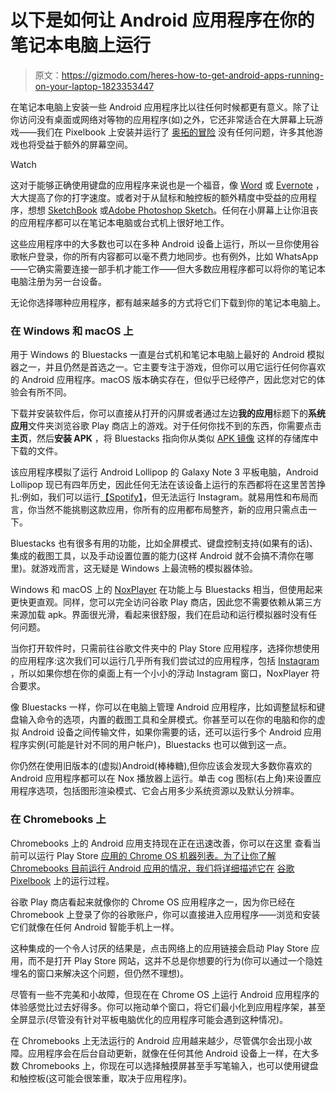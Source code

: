 # 以下是如何让 Android 应用程序在你的笔记本电脑上运行

> 原文：<https://gizmodo.com/heres-how-to-get-android-apps-running-on-your-laptop-1823353447>

在笔记本电脑上安装一些 Android 应用程序比以往任何时候都更有意义。除了让你访问没有桌面或网络对等物的应用程序(如)之外，它还非常适合在大屏幕上玩游戏——我们在 Pixelbook 上安装并运行了 [奥拓的冒险](https://play.google.com/store/apps/details?id=com.noodlecake.altosadventure) 没有任何问题，许多其他游戏也将受益于额外的屏幕空间。

Watch

这对于能够正确使用键盘的应用程序来说也是一个福音，像 [Word](https://play.google.com/store/apps/details?id=com.microsoft.office.word) 或 [Evernote](https://play.google.com/store/apps/details?id=com.evernote) ，大大提高了你的打字速度。或者对于从鼠标和触控板的额外精度中受益的应用程序，想想 [SketchBook](https://play.google.com/store/apps/details?id=com.adsk.sketchbook) 或[Adobe Photoshop Sketch](https://play.google.com/store/apps/details?id=com.adobe.creativeapps.sketch)。任何在小屏幕上让你沮丧的应用程序都可以在笔记本电脑或台式机上很好地工作。

这些应用程序中的大多数也可以在多种 Android 设备上运行，所以一旦你使用谷歌帐户登录，你的所有内容都可以毫不费力地同步。也有例外，比如 WhatsApp——它确实需要连接一部手机才能工作——但大多数应用程序都可以将你的笔记本电脑注册为另一台设备。

无论你选择哪种应用程序，都有越来越多的方式将它们下载到你的笔记本电脑上。

### **在 Windows 和 macOS 上**

用于 Windows 的 Bluestacks 一直是台式机和笔记本电脑上最好的 Android 模拟器之一，并且仍然是首选之一。它主要专注于游戏，但你可以用它运行任何你喜欢的 Android 应用程序。macOS 版本确实存在，但似乎已经停产，因此您对它的体验会有所不同。

下载并安装软件后，你可以直接从打开的闪屏或者通过左边**我的应用**标题下的**系统应用**文件夹浏览谷歌 Play 商店上的游戏。对于任何你找不到的东西，你需要点击**主页**，然后**安装 APK** ，将 Bluestacks 指向你从类似 [APK 镜像](https://www.apkmirror.com/) 这样的存储库中下载的文件。

该应用程序模拟了运行 Android Lollipop 的 Galaxy Note 3 平板电脑，Android Lollipop 现已有四年历史，因此任何无法在该设备上运行的东西都将在这里苦苦挣扎:例如，我们可以运行[【Spotify】](https://fieldguide.gizmodo.com/5-essential-spotify-add-ons-for-music-addicts-1783803675)，但无法运行 Instagram。就易用性和布局而言，你当然不能挑剔这款应用，你所有的应用都布局整齐，新的应用只需点击一下。

Bluestacks 也有很多有用的功能，比如全屏模式、键盘控制支持(如果有的话)、集成的截图工具，以及手动设置位置的能力(这样 Android 就不会搞不清你在哪里)。就游戏而言，这无疑是 Windows 上最流畅的模拟器体验。

Windows 和 macOS 上的 [NoxPlayer](https://www.bignox.com/) 在功能上与 Bluestacks 相当，但使用起来更快更直观。同样，您可以完全访问谷歌 Play 商店，因此您不需要依赖从第三方来源加载 apk。界面很光滑，看起来很舒服，我们在启动和运行模拟器时没有任何问题。

当你打开软件时，只需前往谷歌文件夹中的 Play Store 应用程序，选择你想使用的应用程序:这次我们可以运行几乎所有我们尝试过的应用程序，包括 [Instagram](https://fieldguide.gizmodo.com/10-tricks-to-make-yourself-an-instagram-master-1601722027) ，所以如果你想在你的桌面上有一个小小的浮动 Instagram 窗口，NoxPlayer 符合要求。

像 Bluestacks 一样，你可以在电脑上管理 Android 应用程序，比如调整鼠标和键盘输入命令的选项，内置的截图工具和全屏模式。你甚至可以在你的电脑和你的虚拟 Android 设备之间传输文件，如果你需要的话，还可以运行多个 Android 应用程序实例(可能是针对不同的用户帐户)，Bluestacks 也可以做到这一点。

你仍然在使用旧版本的(虚拟)Android(棒棒糖),但你应该会发现大多数你喜欢的 Android 应用程序都可以在 Nox 播放器上运行。单击 cog 图标(右上角)来设置应用程序选项，包括图形渲染模式、它会占用多少系统资源以及默认分辨率。

### **在 Chromebooks 上**

Chromebooks 上的 Android 应用支持现在正在迅速改善，你可以在这里 查看当前可以运行 Play Store [应用的 Chrome OS 机器列表。为了让你了解 Chromebooks 目前运行 Android 应用的情况，我们将详细描述它在](https://sites.google.com/a/chromium.org/dev/chromium-os/chrome-os-systems-supporting-android-apps) [谷歌 Pixelbook](https://gizmodo.com/the-google-pixelbook-made-me-alter-my-existence-1819663762) 上的运行过程。

谷歌 Play 商店看起来就像你的 Chrome OS 应用程序之一，因为你已经在 Chromebook 上登录了你的谷歌账户，你可以直接进入应用程序——浏览和安装它们就像在任何 Android 智能手机上一样。

这种集成的一个令人讨厌的结果是，点击网络上的应用链接会启动 Play Store 应用，而不是打开 Play Store 网站，这并不总是你想要的行为(你可以通过一个隐姓埋名的窗口来解决这个问题，但仍然不理想)。

尽管有一些不完美和小故障，但现在在 Chrome OS 上运行 Android 应用程序的体验感觉比过去好得多。你可以拖动单个窗口，将它们最小化到应用程序架，甚至全屏显示(尽管没有针对平板电脑优化的应用程序可能会遇到这种情况)。

在 Chromebooks 上无法运行的 Android 应用越来越少，尽管偶尔会出现小故障。应用程序会在后台自动更新，就像在任何其他 Android 设备上一样，在大多数 Chromebooks 上，你现在可以选择触摸屏甚至手写笔输入，也可以使用键盘和触控板(这可能会很笨重，取决于应用程序)。